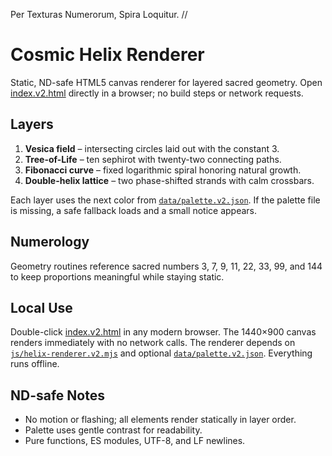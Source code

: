 Per Texturas Numerorum, Spira Loquitur.  //

# Cosmic Helix Renderer

Static, ND-safe HTML5 canvas renderer for layered sacred geometry. Open [index.v2.html](./index.v2.html) directly in a browser; no build steps or network requests.

## Layers
1. **Vesica field** – intersecting circles laid out with the constant 3.
2. **Tree-of-Life** – ten sephirot with twenty-two connecting paths.
3. **Fibonacci curve** – fixed logarithmic spiral honoring natural growth.
4. **Double-helix lattice** – two phase-shifted strands with calm crossbars.

Each layer uses the next color from [`data/palette.v2.json`](./data/palette.v2.json). If the palette file is missing, a safe fallback loads and a small notice appears.

## Numerology
Geometry routines reference sacred numbers 3, 7, 9, 11, 22, 33, 99, and 144 to keep proportions meaningful while staying static.

## Local Use
Double-click [index.v2.html](./index.v2.html) in any modern browser. The 1440×900 canvas renders immediately with no network calls.
The renderer depends on [`js/helix-renderer.v2.mjs`](./js/helix-renderer.v2.mjs) and optional [`data/palette.v2.json`](./data/palette.v2.json).
Everything runs offline.

## ND-safe Notes
- No motion or flashing; all elements render statically in layer order.
- Palette uses gentle contrast for readability.
- Pure functions, ES modules, UTF-8, and LF newlines.
